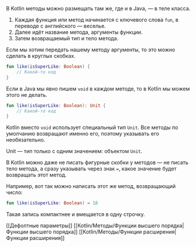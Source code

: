 В Kotlin методы можно размещать там же, где и в Java, — в теле класса.

1. Каждая функция или метод начинается с ключевого слова `fun`, в переводе с английского — веселье.
2. Далее идёт название метода, аргументы функции.
3. Затем возвращаемый тип и тело метода.

Если мы хотим передать нашему методу аргументы, то это можно сделать в круглых скобках.

```kotlin
fun like(isSuperLike: Boolean) {
    // Какой-то код
}
```

Если в Java мы явно пишем `void` в каждом методе, то в Kotlin мы можем этого не делать. 

```kotlin
fun like(isSuperLike: Boolean): Unit {
    // Какой-то код
} 
```

Kotlin вместо `void` использует специальный тип `Unit`. Все методы по умолчанию возвращают именно его, поэтому указывать его необязательно.

Unit — тип только с одним значением: объектом `Unit`.

В Kotlin можно даже не писать фигурные скобки у методов — не писать тело метода, а сразу указывать через знак `=`, какое значение будет возвращать этот метод.

Например, вот так можно написать этот же метод, возвращающий число:

```kotlin
fun like(isSuperLike: Boolean) = 10 
```

Такая запись компактнее и вмещается в одну строчку.

[[Дефолтные параметры]]
[[Kotlin/Методы/Функции высшего порядка|Функции высшего порядка]]
[[Kotlin/Методы/Функции расширения|Функции расширения]]